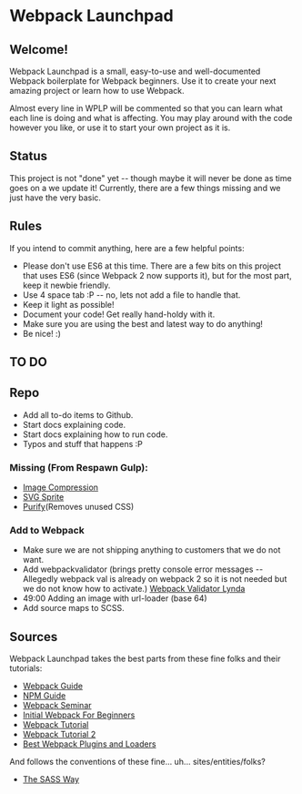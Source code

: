 # Webpack Launchpad

## Welcome!
Webpack Launchpad is a small, easy-to-use and well-documented Webpack boilerplate for Webpack beginners. Use it to create your next amazing project or learn how to use Webpack.

Almost every line in WPLP will be commented so that you can learn what each line is doing and what is affecting. You may play around with the code however you like, or use it to start your own project as it is.

## Status
This project is not "done" yet -- though maybe it will never be done as time goes on a we update it! Currently, there are a few things missing and we just have the very basic.

## Rules
If you intend to commit anything, here are a few helpful points:

* Please don't use ES6 at this time. There are a few bits on this project that uses ES6 (since Webpack 2 now supports it), but for the most part, keep it newbie friendly.
* Use 4 space tab :P -- no, lets not add a file to handle that.
* Keep it light as possible!
* Document your code! Get really hand-holdy with it.
* Make sure you are using the best and latest way to do anything!
* Be nice! :)

## TO DO

## Repo

* Add all to-do items to Github.
* Start docs explaining code.
* Start docs explaining how to run code.
* Typos and stuff that happens :P

### Missing (From Respawn Gulp):

* [Image Compression](https://github.com/Klathmon/imagemin-webpack-plugin)
* [SVG Sprite](https://github.com/TodayTix/svg-sprite-webpack-plugin)
* [Purify]()(Removes unused CSS)

### Add to Webpack

* Make sure we are not shipping anything to customers that we do not want.
* Add webpackvalidator (brings pretty console error messages -- Allegedly webpack val is already on webpack 2 so it is not needed but we do not know how to activate.) [Webpack Validator Lynda](https://www.lynda.com/JavaScript-tutorials/Webpack-validator/604264/622882-4.html?autoplay=true)
* 49:00 Adding an image with url-loader (base 64)
* Add source maps to SCSS.

## Sources

Webpack Launchpad takes the best parts from these fine folks and their tutorials:

* [Webpack Guide](https://webpack.js.org/guides/)
* [NPM Guide](https://www.sitepoint.com/beginners-guide-node-package-manager/)
* [Webpack Seminar](https://www.youtube.com/watch?v=eWmkBNBTbMM)
* [Initial Webpack For Beginners](https://www.youtube.com/playlist?list=PL55RiY5tL51rcCnrOrZixuOsZhAHHy6os)
* [Webpack Tutorial](https://www.youtube.com/watch?v=lziuNMk_8eQ)
* [Webpack Tutorial 2](https://www.youtube.com/watch?v=9kJVYpOqcVU)
* [Best Webpack Plugins and Loaders](https://github.com/webpack-contrib/awesome-webpack#webpack-plugins)

And follows the conventions of these fine... uh... sites/entities/folks?

* [The SASS Way](http://thesassway.com/beginner/how-to-structure-a-sass-project)
